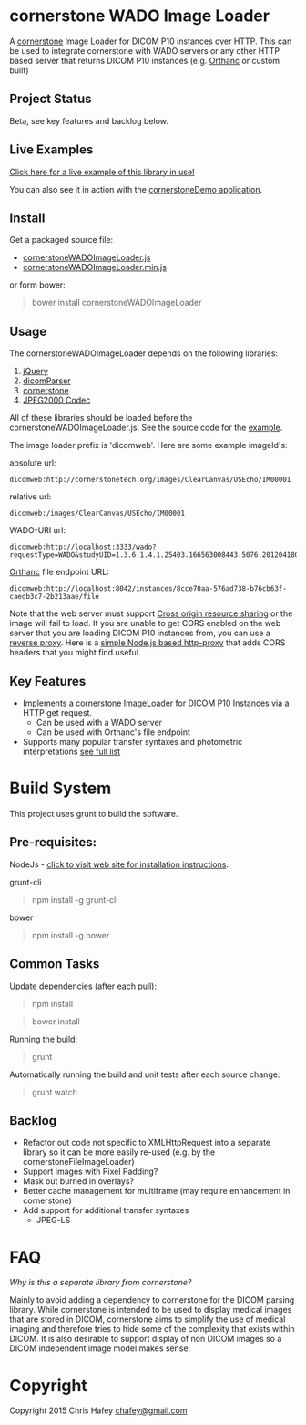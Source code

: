 cornerstone WADO Image Loader
=============================

A [cornerstone](https://github.com/chafey/cornerstone) Image Loader for DICOM P10 instances over
HTTP.  This can be used to integrate cornerstone with WADO servers or any other HTTP based server
that returns DICOM P10 instances (e.g. [Orthanc](http://www.orthanc-server.com/) or custom built)

Project Status
---------------
Beta, see key features and backlog below.

Live Examples
---------------

[Click here for a live example of this library in use!](http://rawgithub.com/chafey/cornerstoneWADOImageLoader/master/examples/index.html)

You can also see it in action with the
[cornerstoneDemo application](https://github.com/chafey/cornerstoneDemo).

Install
-------

Get a packaged source file:

* [cornerstoneWADOImageLoader.js](https://raw.githubusercontent.com/chafey/cornerstoneWADOImageLoader/master/dist/cornerstoneWADOImageLoader.js)
* [cornerstoneWADOImageLoader.min.js](https://raw.githubusercontent.com/chafey/cornerstoneWADOImageLoader/master/dist/cornerstoneWADOImageLoader.min.js)

or form bower:

> bower install cornerstoneWADOImageLoader

Usage
-------

The cornerstoneWADOImageLoader depends on the following libraries:

1. [jQuery](https://github.com/jquery/jquery)
2. [dicomParser](https://github.com/chafey/dicomParser) 
3. [cornerstone](https://github.com/chafey/cornerStone)
4. [JPEG2000 Codec](https://github.com/OHIF/image-JPEG2000)

All of these libraries should be loaded before the cornerstoneWADOImageLoader.js.  See the source code
for the [example](https://rawgithub.com/chafey/cornerstoneWADOImageLoader/master/examples/index.html).

The image loader prefix is 'dicomweb'.  Here are some example imageId's:

absolute url:

```
dicomweb:http://cornerstonetech.org/images/ClearCanvas/USEcho/IM00001
```

relative url:

```
dicomweb:/images/ClearCanvas/USEcho/IM00001
```

WADO-URI url:

```
dicomweb:http://localhost:3333/wado?requestType=WADO&studyUID=1.3.6.1.4.1.25403.166563008443.5076.20120418075541.1&seriesUID=1.3.6.1.4.1.25403.166563008443.5076.20120418075541.2&objectUID=1.3.6.1.4.1.25403.166563008443.5076.20120418075557.1&contentType=application%2Fdicom&transferSyntax=1.2.840.10008.1.2.1
```

[Orthanc](http://www.orthanc-server.com/) file endpoint URL:

```
dicomweb:http://localhost:8042/instances/8cce70aa-576ad738-b76cb63f-caedb3c7-2b213aae/file
```

Note that the web server must support [Cross origin resource sharing](http://en.wikipedia.org/wiki/Cross-origin_resource_sharing) 
or the image will fail to load.  If you are unable to get CORS enabled on the web server that you are loading DICOM P10
instances from, you can use a [reverse proxy](http://en.wikipedia.org/wiki/Reverse_proxy).  Here is a 
[simple Node.js based http-proxy](http://chafey.blogspot.com/2014/09/working-around-cors.html) that adds CORS headers
that you might find useful.

Key Features
------------

* Implements a [cornerstone ImageLoader](https://github.com/chafey/cornerstone/wiki/ImageLoader) for DICOM P10 Instances via a HTTP get request. 
  * Can be used with a WADO server
  * Can be used with Orthanc's file endpoint
* Supports many popular transfer syntaxes and photometric interpretations [see full list](https://github.com/chafey/cornerstoneWADOImageLoader/blob/master/docs/TransferSyntaxes.md)

Build System
============

This project uses grunt to build the software.

Pre-requisites:
---------------

NodeJs - [click to visit web site for installation instructions](http://nodejs.org).

grunt-cli

> npm install -g grunt-cli

bower

> npm install -g bower

Common Tasks
------------

Update dependencies (after each pull):
> npm install

> bower install

Running the build:
> grunt

Automatically running the build and unit tests after each source change:
> grunt watch

Backlog
------------

* Refactor out code not specific to XMLHttpRequest into a separate library so it can be more easily re-used (e.g. by the cornerstoneFileImageLoader)
* Support images with Pixel Padding?
* Mask out burned in overlays?
* Better cache management for multiframe (may require enhancement in cornerstone)
* Add support for additional transfer syntaxes
  * JPEG-LS 

FAQ
===

_Why is this a separate library from cornerstone?_

Mainly to avoid adding a dependency to cornerstone for the DICOM parsing library.  While cornerstone is
intended to be used to display medical images that are stored in DICOM, cornerstone aims to simplify
the use of medical imaging and therefore tries to hide some of the complexity that exists within
DICOM.  It is also desirable to support display of non DICOM images so a DICOM independent image model
makes sense.


Copyright
============
Copyright 2015 Chris Hafey [chafey@gmail.com](mailto:chafey@gmail.com)
